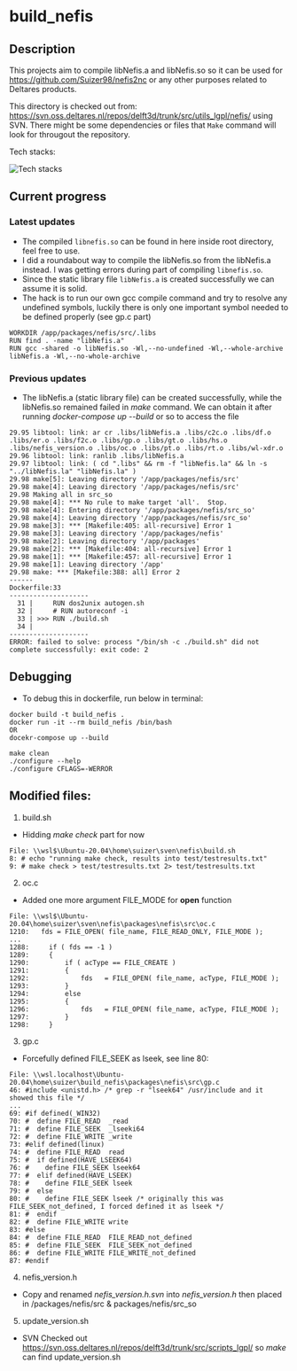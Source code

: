 # build_nefis

## Description

This projects aim to compile libNefis.a and libNefis.so so it can be used for https://github.com/Suizer98/nefis2nc or any other purposes related to Deltares products.

This directory is checked out from: 
https://svn.oss.deltares.nl/repos/delft3d/trunk/src/utils_lgpl/nefis/
using SVN.
There might be some dependencies or files that `Make` command will look for througout the 
repository.

Tech stacks:

![Tech stacks](https://skillicons.dev/icons?i=c,cmake,docker,ubuntu,bash)

## Current progress

### Latest updates
- The compiled `libnefis.so` can be found in here inside root directory, feel free to use.
- I did a roundabout way to compile the libNefis.so from the libNefis.a instead. I was getting errors during part of compiling `libnefis.so`.
- Since the static library file `libNefis.a` is created successfully we can assume it is solid.
- The hack is to run our own gcc compile command and try to resolve any undefined symbols, luckily there is only one important symbol needed to be defined properly (see gp.c part)

```
WORKDIR /app/packages/nefis/src/.libs
RUN find . -name "libNefis.a"
RUN gcc -shared -o libNefis.so -Wl,--no-undefined -Wl,--whole-archive libNefis.a -Wl,--no-whole-archive
```

### Previous updates
- The libNefis.a (static library file) can be created successfully, while the libNefis.so remained failed in *make* command. We can obtain it after running *docker-compose up --build* or so to access the file
```
29.95 libtool: link: ar cr .libs/libNefis.a .libs/c2c.o .libs/df.o .libs/er.o .libs/f2c.o .libs/gp.o .libs/gt.o .libs/hs.o .libs/nefis_version.o .libs/oc.o .libs/pt.o .libs/rt.o .libs/wl-xdr.o
29.96 libtool: link: ranlib .libs/libNefis.a
29.97 libtool: link: ( cd ".libs" && rm -f "libNefis.la" && ln -s "../libNefis.la" "libNefis.la" )
29.98 make[5]: Leaving directory '/app/packages/nefis/src'
29.98 make[4]: Leaving directory '/app/packages/nefis/src'
29.98 Making all in src_so
29.98 make[4]: *** No rule to make target 'all'.  Stop.
29.98 make[4]: Entering directory '/app/packages/nefis/src_so'
29.98 make[4]: Leaving directory '/app/packages/nefis/src_so'
29.98 make[3]: *** [Makefile:405: all-recursive] Error 1
29.98 make[3]: Leaving directory '/app/packages/nefis'
29.98 make[2]: Leaving directory '/app/packages'
29.98 make[2]: *** [Makefile:404: all-recursive] Error 1
29.98 make[1]: *** [Makefile:457: all-recursive] Error 1
29.98 make[1]: Leaving directory '/app'
29.98 make: *** [Makefile:388: all] Error 2
------
Dockerfile:33
--------------------
  31 |     RUN dos2unix autogen.sh
  32 |     # RUN autoreconf -i
  33 | >>> RUN ./build.sh
  34 |
--------------------
ERROR: failed to solve: process "/bin/sh -c ./build.sh" did not complete successfully: exit code: 2
```

## Debugging

- To debug this in dockerfile, run below in terminal:
```
docker build -t build_nefis .
docker run -it --rm build_nefis /bin/bash
OR
docekr-compose up --build

make clean
./configure --help
./configure CFLAGS=-WERROR 
```

## Modified files:

1. build.sh
- Hidding *make check* part for now
```
File: \\wsl$\Ubuntu-20.04\home\suizer\sven\nefis\build.sh
8: # echo "running make check, results into test/testresults.txt"
9: # make check > test/testresults.txt 2> test/testresults.txt
```

2. oc.c
- Added one more argument FILE_MODE for **open** function
```
File: \\wsl$\Ubuntu-20.04\home\suizer\sven\nefis\packages\nefis\src\oc.c
1210:   fds = FILE_OPEN( file_name, FILE_READ_ONLY, FILE_MODE );
...
1288:     if ( fds == -1 )
1289:     {
1290:         if ( acType == FILE_CREATE )
1291:         {
1292:             fds   = FILE_OPEN( file_name, acType, FILE_MODE );
1293:         }
1294:         else
1295:         {
1296:             fds   = FILE_OPEN( file_name, acType, FILE_MODE );
1297:         }
1298:     }

```

3. gp.c
- Forcefully defined FILE_SEEK as lseek, see line 80:
```
File: \\wsl.localhost\Ubuntu-20.04\home\suizer\build_nefis\packages\nefis\src\gp.c
46: #include <unistd.h> /* grep -r "lseek64" /usr/include and it showed this file */
...
69: #if defined(_WIN32)
70: #  define FILE_READ  _read
71: #  define FILE_SEEK  _lseeki64
72: #  define FILE_WRITE _write
73: #elif defined(linux)
74: #  define FILE_READ  read
75: #  if defined(HAVE_LSEEK64)
76: #    define FILE_SEEK lseek64
77: #  elif defined(HAVE_LSEEK)
78: #    define FILE_SEEK lseek
79: #  else
80: #    define FILE_SEEK lseek /* originally this was FILE_SEEK_not_defined, I forced defined it as lseek */
81: #  endif
82: #  define FILE_WRITE write
83: #else
84: #  define FILE_READ  FILE_READ_not_defined
85: #  define FILE_SEEK  FILE_SEEK_not_defined
86: #  define FILE_WRITE FILE_WRITE_not_defined
87: #endif

```

4. nefis_version.h
- Copy and renamed *nefis_version.h.svn* into *nefis_version.h* then placed in /packages/nefis/src & packages/nefis/src_so

5. update_version.sh
- SVN Checked out https://svn.oss.deltares.nl/repos/delft3d/trunk/src/scripts_lgpl/ so *make* can find update_version.sh



